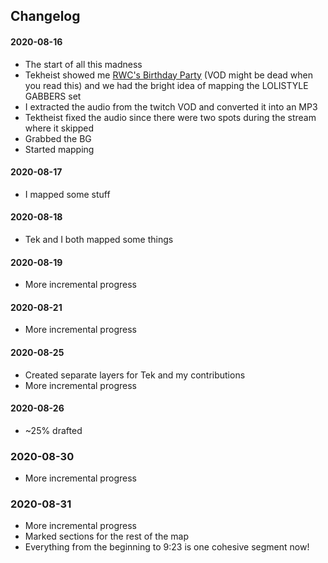 ## Changelog

#### 2020-08-16

* The start of all this madness
* Tekheist showed me [RWC's Birthday Party](https://www.twitch.tv/videos/711974375?t=5h47m24s) (VOD might be dead when you read this) and we had the bright idea of mapping the LOLISTYLE GABBERS set
* I extracted the audio from the twitch VOD and converted it into an MP3
* Tektheist fixed the audio since there were two spots during the stream where it skipped
* Grabbed the BG
* Started mapping

#### 2020-08-17

* I mapped some stuff

#### 2020-08-18

* Tek and I both mapped some things

#### 2020-08-19

* More incremental progress

#### 2020-08-21

* More incremental progress

#### 2020-08-25

* Created separate layers for Tek and my contributions
* More incremental progress

#### 2020-08-26

* ~25% drafted

### 2020-08-30

* More incremental progress

### 2020-08-31

* More incremental progress
* Marked sections for the rest of the map
* Everything from the beginning to 9:23 is one cohesive segment now!
